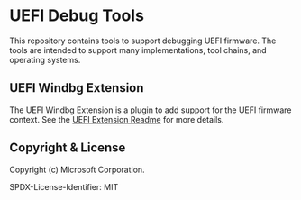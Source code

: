 # UEFI Debug Tools

This repository contains tools to support debugging UEFI firmware. The tools are
intended to support many implementations, tool chains, and operating systems.

## UEFI Windbg Extension

The UEFI Windbg Extension is a plugin to add support for the UEFI firmware context.
See the [UEFI Extension Readme](UefiDbgExt/readme.md) for more details.

## Copyright & License

Copyright (c) Microsoft Corporation.

SPDX-License-Identifier: MIT
